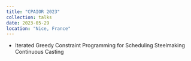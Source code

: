 ```yaml
---
title: "CPAIOR 2023"
collection: talks
date: 2023-05-29
location: "Nice, France"
---
```


* Iterated Greedy Constraint Programming for Scheduling Steelmaking Continuous Casting
